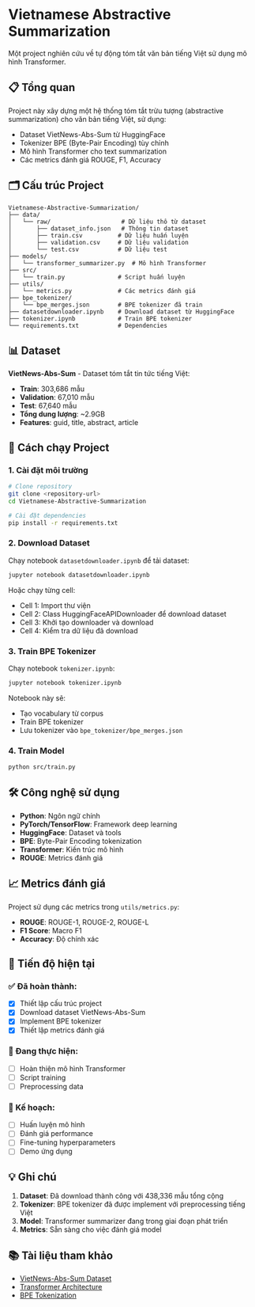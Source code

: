 # Vietnamese Abstractive Summarization

Một project nghiên cứu về tự động tóm tắt văn bản tiếng Việt sử dụng mô hình Transformer.

## 📋 Tổng quan

Project này xây dựng một hệ thống tóm tắt trừu tượng (abstractive summarization) cho văn bản tiếng Việt, sử dụng:
- Dataset VietNews-Abs-Sum từ HuggingFace
- Tokenizer BPE (Byte-Pair Encoding) tùy chỉnh
- Mô hình Transformer cho text summarization
- Các metrics đánh giá ROUGE, F1, Accuracy

## 🗂️ Cấu trúc Project

```
Vietnamese-Abstractive-Summarization/
├── data/
│   └── raw/                    # Dữ liệu thô từ dataset
│       ├── dataset_info.json   # Thông tin dataset
│       ├── train.csv          # Dữ liệu huấn luyện
│       ├── validation.csv     # Dữ liệu validation
│       └── test.csv           # Dữ liệu test
├── models/
│   └── transformer_summarizer.py  # Mô hình Transformer
├── src/
│   └── train.py               # Script huấn luyện
├── utils/
│   └── metrics.py             # Các metrics đánh giá
├── bpe_tokenizer/
│   └── bpe_merges.json        # BPE tokenizer đã train
├── datasetdownloader.ipynb    # Download dataset từ HuggingFace
├── tokenizer.ipynb            # Train BPE tokenizer
└── requirements.txt           # Dependencies
```

## 📊 Dataset

**VietNews-Abs-Sum** - Dataset tóm tắt tin tức tiếng Việt:
- **Train**: 303,686 mẫu
- **Validation**: 67,010 mẫu  
- **Test**: 67,640 mẫu
- **Tổng dung lượng**: ~2.9GB
- **Features**: guid, title, abstract, article

## 🚀 Cách chạy Project

### 1. Cài đặt môi trường

```bash
# Clone repository
git clone <repository-url>
cd Vietnamese-Abstractive-Summarization

# Cài đặt dependencies
pip install -r requirements.txt
```

### 2. Download Dataset

Chạy notebook `datasetdownloader.ipynb` để tải dataset:

```bash
jupyter notebook datasetdownloader.ipynb
```

Hoặc chạy từng cell:
- Cell 1: Import thư viện
- Cell 2: Class HuggingFaceAPIDownloader để download dataset
- Cell 3: Khởi tạo downloader và download
- Cell 4: Kiểm tra dữ liệu đã download

### 3. Train BPE Tokenizer

Chạy notebook `tokenizer.ipynb`:

```bash
jupyter notebook tokenizer.ipynb
```

Notebook này sẽ:
- Tạo vocabulary từ corpus
- Train BPE tokenizer
- Lưu tokenizer vào `bpe_tokenizer/bpe_merges.json`

### 4. Train Model

```bash
python src/train.py
```

## 🛠️ Công nghệ sử dụng

- **Python**: Ngôn ngữ chính
- **PyTorch/TensorFlow**: Framework deep learning
- **HuggingFace**: Dataset và tools
- **BPE**: Byte-Pair Encoding tokenization
- **Transformer**: Kiến trúc mô hình
- **ROUGE**: Metrics đánh giá

## 📈 Metrics đánh giá

Project sử dụng các metrics trong `utils/metrics.py`:
- **ROUGE**: ROUGE-1, ROUGE-2, ROUGE-L
- **F1 Score**: Macro F1
- **Accuracy**: Độ chính xác

## 🔧 Tiến độ hiện tại

### ✅ Đã hoàn thành:
- [x] Thiết lập cấu trúc project
- [x] Download dataset VietNews-Abs-Sum
- [x] Implement BPE tokenizer
- [x] Thiết lập metrics đánh giá

### 🚧 Đang thực hiện:
- [ ] Hoàn thiện mô hình Transformer
- [ ] Script training
- [ ] Preprocessing data

### 📝 Kế hoạch:
- [ ] Huấn luyện mô hình
- [ ] Đánh giá performance
- [ ] Fine-tuning hyperparameters
- [ ] Demo ứng dụng

## 💡 Ghi chú

1. **Dataset**: Đã download thành công với 438,336 mẫu tổng cộng
2. **Tokenizer**: BPE tokenizer đã được implement với preprocessing tiếng Việt
3. **Model**: Transformer summarizer đang trong giai đoạn phát triển
4. **Metrics**: Sẵn sàng cho việc đánh giá model

## 📚 Tài liệu tham khảo

- [VietNews-Abs-Sum Dataset](https://huggingface.co/datasets/ithieund/VietNews-Abs-Sum)
- [Transformer Architecture](https://arxiv.org/abs/1706.03762)
- [BPE Tokenization](https://arxiv.org/abs/1508.07909)
